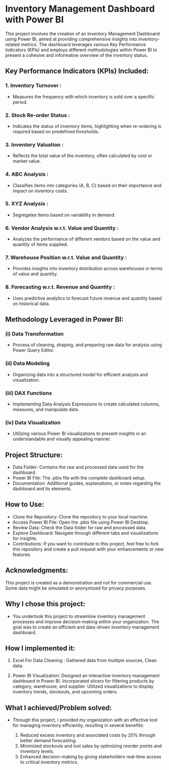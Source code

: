 # Inventory Management Dashboard with Power BI
This project involves the creation of an Inventory Management Dashboard using Power BI, aimed at providing comprehensive insights into inventory-related metrics. The dashboard leverages various Key Performance Indicators (KPIs) and employs different methodologies within Power BI to present a cohesive and informative overview of the inventory status.

## Key Performance Indicators (KPIs) Included:
### 1. Inventory Turnover : 
   * Measures the frequency with which inventory is sold over a specific period.
### 2. Stock Re-order Status :
   * Indicates the status of inventory items, highlighting when re-ordering is required based on predefined thresholds.
### 3. Inventory Valuation :
   * Reflects the total value of the inventory, often calculated by cost or market value.
### 4. ABC Analysis :
   * Classifies items into categories (A, B, C) based on their importance and impact on inventory costs.
### 5. XYZ Analysis :
   * Segregates items based on variability in demand.
### 6. Vendor Analysis w.r.t. Value and Quantity :
   * Analyzes the performance of different vendors based on the value and quantity of items supplied.
### 7. Warehouse Position w.r.t. Value and Quantity :
   * Provides insights into inventory distribution across warehouses in terms of value and quantity.
### 8. Forecasting w.r.t. Revenue and Quantity :
   * Uses predictive analytics to forecast future revenue and quantity based on historical data.

## Methodology Leveraged in Power BI:
### (i) Data Transformation
   * Process of cleaning, shaping, and preparing raw data for analysis using Power Query Editor.
### (ii) Data Modeling
   * Organizing data into a structured model for efficient analysis and visualization.
### (iii) DAX Functions
   * Implementing Data Analysis Expressions to create calculated columns, measures, and manipulate data.
### (iv) Data Visualization
   * Utilizing various Power BI visualizations to present insights in an understandable and visually appealing manner.

## Project Structure:
* Data Folder: Contains the raw and processed data used for the dashboard.
* Power BI File: The .pbix file with the complete dashboard setup.
* Documentation: Additional guides, explanations, or notes regarding the dashboard and its elements.

## How to Use:
* Clone the Repository: Clone the repository to your local machine.
* Access Power BI File: Open the .pbix file using Power BI Desktop.
* Review Data: Check the Data folder for raw and processed data.
* Explore Dashboard: Navigate through different tabs and visualizations for insights.
* Contributions:
  If you want to contribute to this project, feel free to fork this repository and create a pull request with your enhancements or new features.

## Acknowledgments:
This project is created as a demonstration and not for commercial use. Some data might be simulated or anonymized for privacy purposes.

## Why I chose this project:
* You undertook this project to streamline inventory management processes and improve decision-making within your organization. The goal was to create an efficient and data-driven inventory management dashboard.

## How I implemented it:

1. Excel For Data Cleaning : Gathered data from multiple sources, Clean data.

2. Power BI Visualization: Designed an interactive inventory management dashboard in Power BI. Incorporated slicers for filtering products by category, warehouse, and supplier. Utilized visualizations to display inventory trends, stockouts, and upcoming orders.

## What I achieved/Problem solved:
* Through this project, i provided my organization with an effective tool for managing inventory efficiently, resulting in several benefits:

  1. Reduced excess inventory and associated costs by 20% through better demand forecasting.
  2. Minimized stockouts and lost sales by optimizing reorder points and inventory levels.
  3. Enhanced decision-making by giving stakeholders real-time access to critical inventory metrics.

